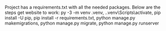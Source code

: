 Project has a requirements.txt with all the needed packages. Below are the steps get website to work:
py -3 -m venv .venv, 
.\.venv\Scripts\activate, 
 pip install -U pip, 
 pip install -r requirements.txt, 
 python manage.py makemigrations, 
 python manage.py migrate, 
 python manage.py runserver
